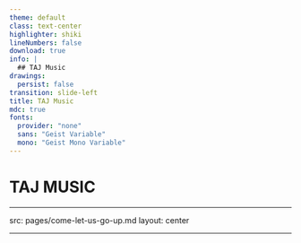 ```yaml
---
theme: default
class: text-center
highlighter: shiki
lineNumbers: false
download: true
info: |
  ## TAJ Music
drawings:
  persist: false
transition: slide-left
title: TAJ Music
mdc: true
fonts:
  provider: "none"
  sans: "Geist Variable"
  mono: "Geist Mono Variable"
---
```


# **TAJ MUSIC**

---

src: pages/come-let-us-go-up.md
layout: center

---
